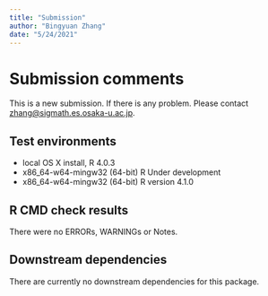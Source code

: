 ```yaml
---
title: "Submission"
author: "Bingyuan Zhang"
date: "5/24/2021"
---
```


# Submission comments
This is a new submission.
If there is any problem. Please contact <zhang@sigmath.es.osaka-u.ac.jp>.

## Test environments
* local OS X install, R 4.0.3
* x86_64-w64-mingw32 (64-bit) R Under development
* x86_64-w64-mingw32 (64-bit) R version 4.1.0

## R CMD check results
There were no ERRORs, WARNINGs or Notes. 

## Downstream dependencies
There are currently no downstream dependencies for this package.

